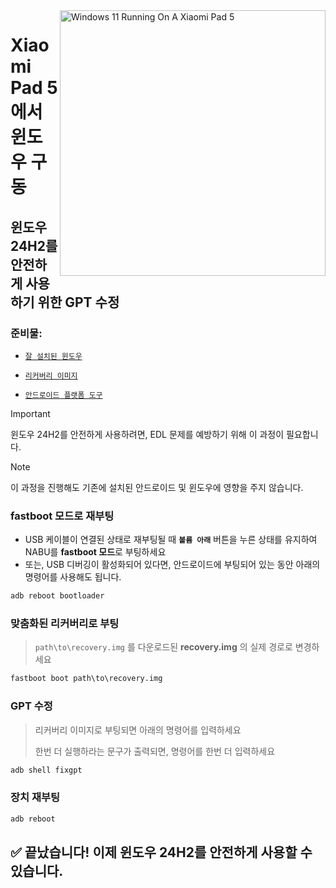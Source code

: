 <img align="right" src="https://raw.githubusercontent.com/erdilS/Port-Windows-11-Xiaomi-Pad-5/main/nabu.png" width="425" alt="Windows 11 Running On A Xiaomi Pad 5">

# Xiaomi Pad 5 에서 윈도우 구동

## 윈도우 24H2를 안전하게 사용하기 위한 GPT 수정

### 준비물:
- [```잘 설치된 윈도우```](selection-ko.md)

- [```리커버리 이미지```](https://github.com/erdilS/Port-Windows-11-Xiaomi-Pad-5/releases/download/1.0/recovery.img)

- [```안드로이드 플랫폼 도구```](https://developer.android.com/studio/releases/platform-tools)

> [!Important]
> 윈도우 24H2를 안전하게 사용하려면, EDL 문제를 예방하기 위해 이 과정이 필요합니다.

> [!NOTE]
> 이 과정을 진행해도 기존에 설치된 안드로이드 및 윈도우에 영향을 주지 않습니다.

### fastboot 모드로 재부팅
- USB 케이블이 연결된 상태로 재부팅될 때 **`볼륨 아래`** 버튼을 누른 상태를 유지하여 NABU를 **fastboot 모드**로 부팅하세요
- 또는, USB 디버깅이 활성화되어 있다면, 안드로이드에 부팅되어 있는 동안 아래의 명령어를 사용해도 됩니다.
```cmd
adb reboot bootloader
```

### 맞춤화된 리커버리로 부팅
> `path\to\recovery.img` 를 다운로드된 **recovery.img** 의 실제 경로로 변경하세요
```cmd
fastboot boot path\to\recovery.img
```

### GPT 수정
> 리커버리 이미지로 부팅되면 아래의 명령어를 입력하세요
>
> 한번 더 실행하라는 문구가 출력되면, 명령어를 한번 더 입력하세요
```cmd
adb shell fixgpt
```

### 장치 재부팅
```cmd
adb reboot
```

## ✅ 끝났습니다! 이제 윈도우 24H2를 안전하게 사용할 수 있습니다.























